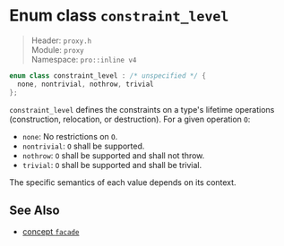 # Enum class `constraint_level`

> Header: `proxy.h`  
> Module: `proxy`  
> Namespace: `pro::inline v4`

```cpp
enum class constraint_level : /* unspecified */ {
  none, nontrivial, nothrow, trivial
};
```

`constraint_level` defines the constraints on a type's lifetime operations (construction, relocation, or destruction). For a given operation `O`:

- `none`: No restrictions on `O`.
- `nontrivial`: `O` shall be supported.
- `nothrow`: `O` shall be supported and shall not throw.
- `trivial`: `O` shall be supported and shall be trivial.

The specific semantics of each value depends on its context.

## See Also

- [concept `facade`](facade.md)

